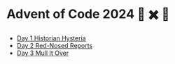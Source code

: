 # Advent of Code 2024 🎄 ✖️ 🦀

- [Day 1 Historian Hysteria](src/day01/mod.rs)
- [Day 2 Red-Nosed Reports](src/day02/mod.rs)
- [Day 3 Mull It Over](src/day03/mod.rs)
